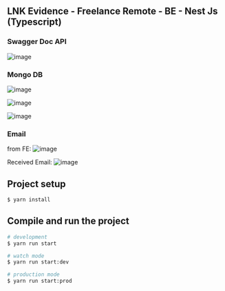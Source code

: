 
## LNK Evidence - Freelance Remote - BE - Nest Js (Typescript)

### Swagger Doc API
![image](https://i.ibb.co.com/QXKb4Vm/Screenshot-2024-10-31-at-10-43-00.png)

### Mongo DB
![image](https://i.ibb.co.com/QXgfZRL/Screenshot-2024-10-31-at-21-00-16.png)

![image](https://i.ibb.co.com/DYp9w0x/Screenshot-2024-10-31-at-20-59-58.png)

![image](https://i.ibb.co.com/X7TbgXb/Screenshot-2024-10-31-at-20-59-40.png)

### Email
from FE:
![image](https://i.ibb.co.com/SwXYdj2/Screenshot-2024-10-31-at-21-05-49.png)

Received Email:
![image](https://i.ibb.co.com/2MM28r5/Screenshot-2024-10-31-at-20-25-01.png)

## Project setup

```bash
$ yarn install
```

## Compile and run the project

```bash
# development
$ yarn run start

# watch mode
$ yarn run start:dev

# production mode
$ yarn run start:prod
```

